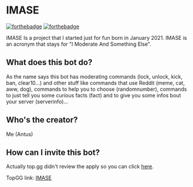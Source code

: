 # IMASE 
[![forthebadge](https://forthebadge.com/images/badges/you-didnt-ask-for-this.svg)](https://forthebadge.com) 
[![forthebadge](https://forthebadge.com/images/badges/made-with-javascript.svg)](https://forthebadge.com)

IMASE Is a project that I started just for fun born in January 2021. IMASE is an acronym that stays for "I Moderate And Something Else".

## What does this bot do?
 As the name says this bot has moderating commands (lock, unlock, kick, ban, clear10...) and other stuff like commands that use Reddit (meme, cat, aww, dog), commands to help you to choose (randomnumber), commands to just tell you some curious facts (fact) and to give you some infos bout your server (serverinfo)...
 
 ## Who's the creator? 
 Me (Antus)
 
 ## How can I invite this bot? 
 Actually top.gg didn't review the apply so you can click [here](https://discord.com/oauth2/authorize?client_id=800329693651009557&scope=bot&permissions=7314341752).
 
 TopGG link: [IMASE](https://top.gg/bot/800329693651009557)
